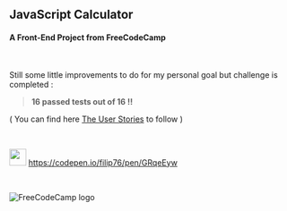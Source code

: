 ## JavaScript Calculator

#### A Front-End Project from **FreeCodeCamp**

<br />

Still some little improvements to do for my personal goal but challenge is completed :

> **16 passed tests out of 16 !!**

( You can find here [The User Stories](https://www.freecodecamp.org/learn/front-end-libraries/front-end-libraries-projects/build-a-javascript-calculator) to follow )

<br />

<img src="https://icon-library.com/images/codepen-icon/codepen-icon-15.jpg" width="30" height="30"> <https://codepen.io/filip76/pen/GRqeEyw>

<br />

![FreeCodeCamp logo](https://encrypted-tbn0.gstatic.com/images?q=tbn:ANd9GcQZB5Q9Xaot1lqA3cGZX7-bP39Zt-vTTDcflQ&usqp=CAU)
